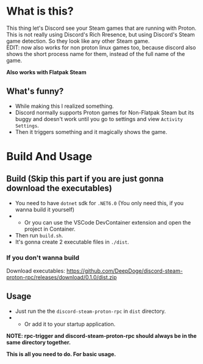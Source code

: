 # What is this?
This thing let's Discord see your Steam games that are running with Proton.<br/>
This is not really using Discord's Rich Rresence, but using Discord's Steam game detection. So they look like any other Steam game.<br/>
EDIT: now also works for non proton linux games too, because discord also shows the short process name for them, instead of the full name of the game.

**Also works with Flatpak Steam**

## What's funny?
- While making this I realized something.
- Discord normally supports Proton games for Non-Flatpak Steam but its buggy and doesn't work until you go to settings and view `Activity Settings`.
- Then it triggers something and it magically shows the game.

# Build And Usage
## Build (Skip this part if you are just gonna download the executables)
- You need to have `dotnet` sdk for `.NET6.0` (You only need this, if you wanna build it yourself)
- - Or you can use the VSCode DevContainer extension and open the project in Container.
- Then run `build.sh`.
- It's gonna create 2 executable files in `./dist`.
### If you don't wanna build
Download executables: https://github.com/DeepDoge/discord-steam-proton-rpc/releases/download/0.1.0/dist.zip
## Usage
- Just run the the `discord-steam-proton-rpc` in `dist` directory.
- - Or add it to your startup application.

**NOTE: rpc-trigger and discord-steam-proton-rpc should always be in the same directory together.**

**This is all you need to do. For basic usage.**
